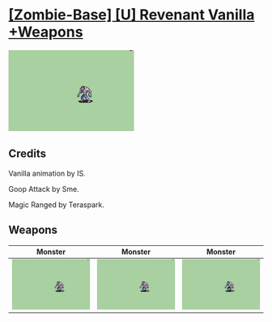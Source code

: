 # [\[Zombie-Base\] \[U\] Revenant Vanilla +Weapons](./)

<img src="./8.%20Monster/Monster_000.png" alt="[Zombie-Base] [U] Revenant Vanilla +Weapons standing" />

## Credits

Vanilla animation by IS.

Goop Attack by Sme.

Magic Ranged by Teraspark.

## Weapons


|Monster |Monster |Monster |
|  :---: | :---: | :---: |
| <img alt="Monster animation" src="./8.%20Monster/Monster.gif" /> | <img alt="Monster animation" src="./8.%20Monster%20(Goop%20Attack)/Monster.gif" /> | <img alt="Monster animation" src="./8.%20Monster%20(Magic%20Ranged)/Monster.gif" /> |
